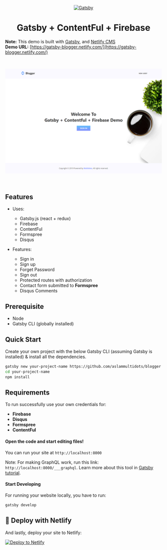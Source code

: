 <p align="center">
  <a href="https://www.gatsbyjs.org">
    <img alt="Gatsby" src="https://www.gatsbyjs.org/monogram.svg" width="60" />
  </a>
</p>
<h1 align="center">
  Gatsby + ContentFul + Firebase
</h1>

**Note:** This demo is built with [Gatsby](https://www.gatsbyjs.org/), and [Netlify CMS](https://www.netlifycms.org) <br />
**Demo URL:** [https://gatsby-blogger.netlify.com/](https://gatsby-blogger.netlify.com/)

 <br />

![](docs/screenshot.jpg) <br />

  <br />

## Features

- Uses:
  - Gatsby.js (react + redux)
  - Firebase
  - ContentFul
  - Formspree
  - Disqus

- Features:
  - Sign in
  - Sign up
  - Forget Password
  - Sign out
  - Protected routes with authorization
  - Contact form submitted to **Formspree**
  - Disqus Comments

## Prerequisite

- Node
- Gatsby CLI (globally installed)

## Quick Start

Create your own project with the below Gatsby CLI (assuming Gatsby is installed) & install all the dependencies.


```sh
gatsby new your-project-name https://github.com/aslammultidots/blogger
cd your-project-name
npm install
```

## Requirements 

To run successfully use your own credentials for:
  - **Firebase**
  - **Disqus**
  - **Formspree**
  - **ContentFul**


#### Open the code and start editing files!

You can run your site at `http://localhost:8000`

Note: For making GraphQL work, run this link: `http://localhost:8000/___graphql`. Learn more about this tool in [Gatsby tutorial](https://www.gatsbyjs.org/tutorial/part-five/#introducing-graphiql).


#### Start Developing

For running your website locally, you have to run:

```sh
gatsby develop
```


## 💫 Deploy with Netlify

And lastly, deploy your site to Netlify:

[![Deploy to Netlify](https://www.netlify.com/img/deploy/button.svg)](https://app.netlify.com/start/deploy?repository=https://github.com/aslammultidots/blogger)